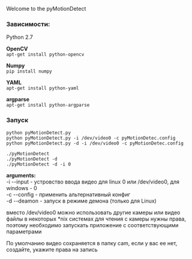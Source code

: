 Welcome to the pyMotionDetect

### Зависимости: 
Python 2.7

**OpenCV**  
`apt-get install python-opencv`

**Numpy**  
`pip install numpy`

**YAML**  
`apt-get install python-yaml`  

**argparse**  
`apt-get install python-argparse`



### Запуск
`python pyMotionDetect.py`  
`python pyMotionDetect.py -i /dev/video0 -c pyMotionDetec.config`  
`python pyMotionDetect.py -d -i /dev/video0 -c pyMotionDetec.config`  
  
`./pyMotionDetect`  
`./pyMotionDetect -d`  
`./pyMotionDetect -d -i 0`  

**arguments:**  
  -i --input - устровство ввода видео для linux 0 или /dev/video0, для windows - 0  
  -c --config - применить альтернативный конфиг  
  -d --deamon - запуск в режиме демона (только для Linux)  
  

вместо /dev/video0 можно использовать другие камеры или видео файлы
в некоторых *nix системах для чтения с камеры нужны права, поэтому необходимо запускать приложение с соответствующими параметрами


По умолчанию видео сохраняется в папку cam, если у вас ее нет, создайте, укажите права на запись
